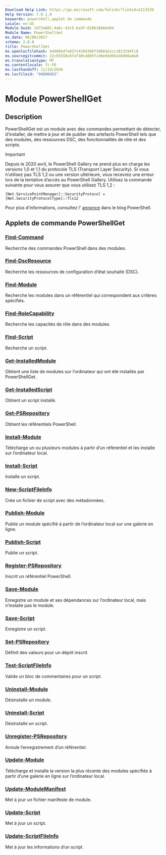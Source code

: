 ```yaml
---
Download Help Link: https://go.microsoft.com/fwlink/?linkid=2113539
Help Version: 7.0.1.0
keywords: powershell,applet de commande
Locale: en-US
Module Guid: 1d73a601-4a6c-43c5-ba3f-619b18bbb404
Module Name: PowerShellGet
ms.date: 06/09/2017
schema: 2.0.0
title: PowerShellGet
ms.openlocfilehash: b4988bdfa027c439436073d683e1cc1013294fc8
ms.sourcegitcommit: 22c93550c87af30c4895fcb9e9dd65e30d60ada0
ms.translationtype: MT
ms.contentlocale: fr-FR
ms.lasthandoff: 11/19/2020
ms.locfileid: "94890455"
---
```

# Module PowerShellGet

## Description

PowerShellGet est un module avec des commandes permettant de détecter, d’installer, de mettre à jour et de publier des artefacts PowerShell tels que des modules, des ressources DSC, des fonctionnalités de rôle et des scripts.

> [!IMPORTANT]
> Depuis le 2020 avril, le PowerShell Gallery ne prend plus en charge les versions 1,0 et 1,1 du protocole TLS (Transport Layer Security). Si vous n’utilisez pas TLS 1,2 ou une version ultérieure, vous recevrez une erreur lors de la tentative d’accès au PowerShell Gallery. Utilisez la commande suivante pour vous assurer que vous utilisez TLS 1,2 :
>
> `[Net.ServicePointManager]::SecurityProtocol = [Net.SecurityProtocolType]::Tls12`
>
> Pour plus d’informations, consultez l' [annonce](https://devblogs.microsoft.com/powershell/powershell-gallery-tls-support/) dans le blog PowerShell.

## Applets de commande PowerShellGet

### [Find-Command](Find-Command.md)
Recherche des commandes PowerShell dans des modules.

### [Find-DscResource](Find-DscResource.md)
Recherche les ressources de configuration d’état souhaité (DSC).

### [Find-Module](Find-Module.md)
Recherche les modules dans un référentiel qui correspondent aux critères spécifiés.

### [Find-RoleCapability](Find-RoleCapability.md)
Recherche les capacités de rôle dans des modules.

### [Find-Script](Find-Script.md)
Recherche un script.

### [Get-InstalledModule](Get-InstalledModule.md)
Obtient une liste de modules sur l’ordinateur qui ont été installés par PowerShellGet.

### [Get-InstalledScript](Get-InstalledScript.md)
Obtient un script installé.

### [Get-PSRepository](Get-PSRepository.md)
Obtient les référentiels PowerShell.

### [Install-Module](Install-Module.md)
Télécharge un ou plusieurs modules à partir d’un référentiel et les installe sur l’ordinateur local.

### [Install-Script](Install-Script.md)
Installe un script.

### [New-ScriptFileInfo](New-ScriptFileInfo.md)
Crée un fichier de script avec des métadonnées.

### [Publish-Module](Publish-Module.md)
Publie un module spécifié à partir de l’ordinateur local sur une galerie en ligne.

### [Publish-Script](Publish-Script.md)
Publie un script.

### [Register-PSRepository](Register-PSRepository.md)
Inscrit un référentiel PowerShell.

### [Save-Module](Save-Module.md)
Enregistre un module et ses dépendances sur l’ordinateur local, mais n’installe pas le module.

### [Save-Script](Save-Script.md)
Enregistre un script.

### [Set-PSRepository](Set-PSRepository.md)
Définit des valeurs pour un dépôt inscrit.

### [Test-ScriptFileInfo](Test-ScriptFileInfo.md)
Valide un bloc de commentaires pour un script.

### [Uninstall-Module](Uninstall-Module.md)
Désinstalle un module.

### [Uninstall-Script](Uninstall-Script.md)
Désinstalle un script.

### [Unregister-PSRepository](Unregister-PSRepository.md)
Annule l’enregistrement d’un référentiel.

### [Update-Module](Update-Module.md)
Télécharge et installe la version la plus récente des modules spécifiés à partir d’une galerie en ligne sur l’ordinateur local.

### [Update-ModuleManifest](Update-ModuleManifest.md)
Met à jour un fichier manifeste de module.

### [Update-Script](Update-Script.md)
Met à jour un script.

### [Update-ScriptFileInfo](Update-ScriptFileInfo.md)
Met à jour les informations d’un script.

